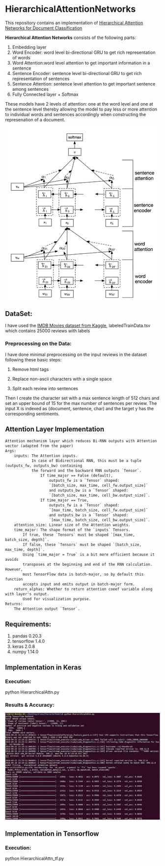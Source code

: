 # HierarchicalAttentionNetworks 

This repository contains an implementation of [Hierarchical Attention Networks for Document Classification](https://www.cs.cmu.edu/~diyiy/docs/naacl16.pdf)

**Hierarchical Attention Networks**  consists of the following  parts:

1. Embedding layer
2. Word Encoder: word level bi-directional GRU to get rich representation of words
3. Word Attention:word level attention to get important information in a sentence
4. Sentence Encoder: sentence level bi-directional GRU to get rich representation of sentences
5. Sentence Attention: sentence level attention to get important sentence among sentences
6. Fully Connected layer + Softmax

These models have 2 levels of attention: one at the word level and one at the sentence level thereby allowing the model to pay less or more attention to individual words and sentences accordingly when constructing the represenation of a document.

![Hierarchical Attn Network](han.png)

## DataSet:
I have used the [IMDB Movies dataset from Kaggle](https://www.kaggle.com/c/word2vec-nlp-tutorial/data), labeledTrainData.tsv which contains 25000 reviews with labels

### Preprocessing on the Data:
I have done minimal preprocessing on the input reviews in the dataset following these basic steps:

1. Remove html tags

2. Replace non-ascii characters with a single space

3. Split each review into sentences

Then I create the character set with a max sentence length of 512 chars and set an upper bound of 15 for the max number of sentences per review. The input X is indexed as (document, sentence, char) and the target y has the corresponding sentiments.

## Attention Layer Implementation
    Attention mechanism layer which reduces Bi-RNN outputs with Attention vector (adapted from the paper)
    Args:
        inputs: The Attention inputs.             
                In case of Bidirectional RNN, this must be a tuple (outputs_fw, outputs_bw) containing 
                the forward and the backward RNN outputs `Tensor`.
                    If time_major == False (default),
                        outputs_fw is a `Tensor` shaped:
                        `[batch_size, max_time, cell_fw.output_size]`
                        and outputs_bw is a `Tensor` shaped:
                        `[batch_size, max_time, cell_bw.output_size]`.
                    If time_major == True,
                        outputs_fw is a `Tensor` shaped:
                        `[max_time, batch_size, cell_fw.output_size]`
                        and outputs_bw is a `Tensor` shaped:
                        `[max_time, batch_size, cell_bw.output_size]`.
        attention_size: Linear size of the Attention weights.
        time_major: The shape format of the `inputs` Tensors.
            If true, these `Tensors` must be shaped `[max_time, batch_size, depth]`.
            If false, these `Tensors` must be shaped `[batch_size, max_time, depth]`.
            Using `time_major = True` is a bit more efficient because it avoids
            transposes at the beginning and end of the RNN calculation.  However,
            most TensorFlow data is batch-major, so by default this function
            accepts input and emits output in batch-major form.
        return_alphas: Whether to return attention coeef variable along with layer's output.
            Used for visualization purpose.
    Returns:
        The Attention output `Tensor`.
            
## Requirements:
  1. pandas 0.20.3
  2. tensorflow 1.4.0
  3. keras 2.0.8
  4. numpy 1.14.0

## Implementation in Keras
### Execution:
python HierarchicalAttn.py

### Results & Accuracy:

![Accuracy](han_output.png)

## Implementation in Tensorflow
### Execution:
python HierarchicalAttn_tf.py
